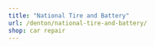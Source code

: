```yaml
---
title: "National Tire and Battery"
url: /denton/national-tire-and-battery/
shop: car repair
---
```

